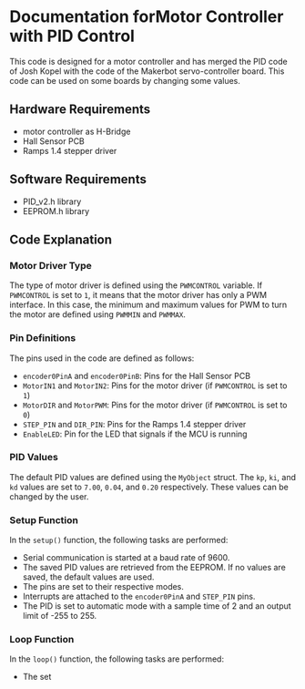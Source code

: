# Documentation forMotor Controller with PID Control

This code is designed for a motor controller and has merged the PID code of Josh Kopel with the code of the Makerbot servo-controller board. This code can be used on some boards by changing some values.

## Hardware Requirements

- motor controller as H-Bridge
- Hall Sensor PCB
- Ramps 1.4 stepper driver

## Software Requirements

- PID_v2.h library
- EEPROM.h library

## Code Explanation

### Motor Driver Type

The type of motor driver is defined using the `PWMCONTROL` variable. If `PWMCONTROL` is set to `1`, it means that the motor driver has only a PWM interface. In this case, the minimum and maximum values for PWM to turn the motor are defined using `PWMMIN` and `PWMMAX`.

### Pin Definitions

The pins used in the code are defined as follows:

- `encoder0PinA` and `encoder0PinB`: Pins for the Hall Sensor PCB
- `MotorIN1` and `MotorIN2`: Pins for the motor driver (if `PWMCONTROL` is set to `1`)
- `MotorDIR` and `MotorPWM`: Pins for the motor driver (if `PWMCONTROL` is set to `0`)
- `STEP_PIN` and `DIR_PIN`: Pins for the Ramps 1.4 stepper driver
- `EnableLED`: Pin for the LED that signals if the MCU is running

### PID Values

The default PID values are defined using the `MyObject` struct. The `kp`, `ki`, and `kd` values are set to `7.00`, `0.04`, and `0.20` respectively. These values can be changed by the user.

### Setup Function

In the `setup()` function, the following tasks are performed:

- Serial communication is started at a baud rate of 9600.
- The saved PID values are retrieved from the EEPROM. If no values are saved, the default values are used.
- The pins are set to their respective modes.
- Interrupts are attached to the `encoder0PinA` and `STEP_PIN` pins.
- The PID is set to automatic mode with a sample time of 2 and an output limit of -255 to 255.

### Loop Function

In the `loop()` function, the following tasks are performed:

- The set
